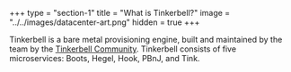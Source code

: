 +++
type = "section-1"
title = "What is Tinkerbell?"
image = "../../images/datacenter-art.png"
hidden = true
+++

Tinkerbell is a bare metal provisioning engine, built and maintained by the team by the [Tinkerbell Community](/community/).
Tinkerbell consists of five microservices: Boots, Hegel, Hook, PBnJ, and Tink.
